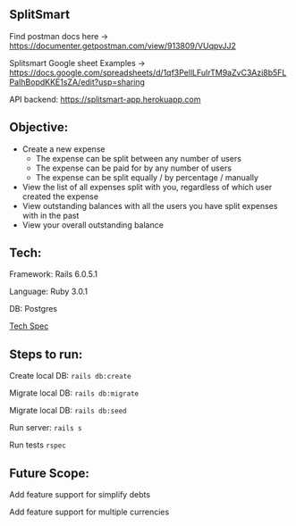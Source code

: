 ## SplitSmart

Find postman docs here -> https://documenter.getpostman.com/view/913809/VUqpvJJ2

Splitsmart Google sheet Examples -> https://docs.google.com/spreadsheets/d/1qf3PellLFuIrTM9aZvC3Azi8b5FLPaIhBopdKKE1sZA/edit?usp=sharing

API backend: https://splitsmart-app.herokuapp.com
## Objective:
- Create a new expense
    - The expense can be split between any number of users
    - The expense can be paid for by any number of users
    - The expense can be split equally / by percentage / manually
- View the list of all expenses split with you, regardless of which user created the
  expense
- View outstanding balances with all the users you have split expenses with in the
  past
- View your overall outstanding balance

## Tech:
Framework: Rails 6.0.5.1

Language: Ruby 3.0.1

DB: Postgres

[Tech Spec](docs/TECH_SPEC.md) 


## Steps to run:

Create local DB: `rails db:create` 

Migrate local DB: `rails db:migrate`

Migrate local DB: `rails db:seed`

Run server: `rails s`

Run tests `rspec`

## Future Scope:

Add feature support for simplify debts

Add feature support for multiple currencies